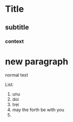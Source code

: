 # Title
## subtitle
### context

# new paragraph
normal text

List:
1. unu
2. doi
3. trei
4. may the forth be with you
5. 
